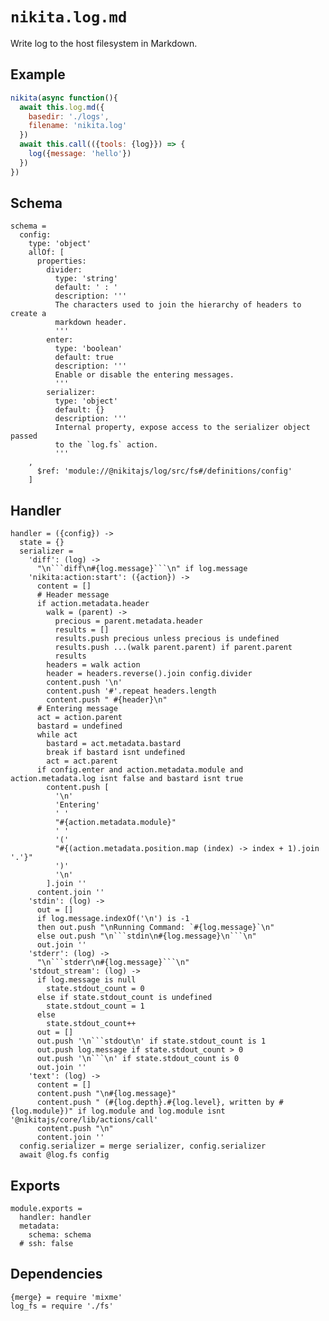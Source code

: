 
# `nikita.log.md`

Write log to the host filesystem in Markdown.

## Example

```js
nikita(async function(){
  await this.log.md({
    basedir: './logs',
    filename: 'nikita.log'
  })
  await this.call(({tools: {log}}) => {
    log({message: 'hello'})
  })
})
```

## Schema

    schema =
      config:
        type: 'object'
        allOf: [
          properties:
            divider:
              type: 'string'
              default: ' : '
              description: '''
              The characters used to join the hierarchy of headers to create a
              markdown header.
              '''
            enter:
              type: 'boolean'
              default: true
              description: '''
              Enable or disable the entering messages.
              '''
            serializer:
              type: 'object'
              default: {}
              description: '''
              Internal property, expose access to the serializer object passed
              to the `log.fs` action.
              '''
        ,
          $ref: 'module://@nikitajs/log/src/fs#/definitions/config'
        ]

## Handler

    handler = ({config}) ->
      state = {}
      serializer =
        'diff': (log) ->
          "\n```diff\n#{log.message}```\n" if log.message
        'nikita:action:start': ({action}) ->
          content = []
          # Header message
          if action.metadata.header
            walk = (parent) ->
              precious = parent.metadata.header
              results = []
              results.push precious unless precious is undefined
              results.push ...(walk parent.parent) if parent.parent
              results
            headers = walk action
            header = headers.reverse().join config.divider
            content.push '\n'
            content.push '#'.repeat headers.length
            content.push " #{header}\n"
          # Entering message
          act = action.parent
          bastard = undefined
          while act
            bastard = act.metadata.bastard
            break if bastard isnt undefined
            act = act.parent
          if config.enter and action.metadata.module and action.metadata.log isnt false and bastard isnt true
            content.push [
              '\n'
              'Entering'
              ' '
              "#{action.metadata.module}"
              ' '
              '('
              "#{(action.metadata.position.map (index) -> index + 1).join '.'}"
              ')'
              '\n'
            ].join ''
          content.join ''
        'stdin': (log) ->
          out = []
          if log.message.indexOf('\n') is -1
          then out.push "\nRunning Command: `#{log.message}`\n"
          else out.push "\n```stdin\n#{log.message}\n```\n"
          out.join ''
        'stderr': (log) ->
          "\n```stderr\n#{log.message}```\n"
        'stdout_stream': (log) ->
          if log.message is null
            state.stdout_count = 0
          else if state.stdout_count is undefined
            state.stdout_count = 1
          else
            state.stdout_count++
          out = []
          out.push '\n```stdout\n' if state.stdout_count is 1
          out.push log.message if state.stdout_count > 0
          out.push '\n```\n' if state.stdout_count is 0
          out.join ''
        'text': (log) ->
          content = []
          content.push "\n#{log.message}"
          content.push " (#{log.depth}.#{log.level}, written by #{log.module})" if log.module and log.module isnt '@nikitajs/core/lib/actions/call'
          content.push "\n"
          content.join ''
      config.serializer = merge serializer, config.serializer
      await @log.fs config

## Exports

    module.exports =
      handler: handler
      metadata:
        schema: schema
      # ssh: false

## Dependencies

    {merge} = require 'mixme'
    log_fs = require './fs'

